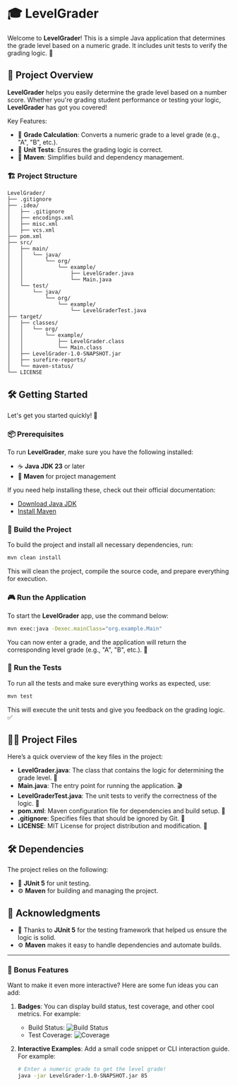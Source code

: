 
# 🎓 LevelGrader

Welcome to **LevelGrader**! This is a simple Java application that determines the grade level based on a numeric grade. It includes unit tests to verify the grading logic. 🚀

## 📖 Project Overview

**LevelGrader** helps you easily determine the grade level based on a number score. Whether you're grading student performance or testing your logic, **LevelGrader** has got you covered!

Key Features:
- 🎯 **Grade Calculation**: Converts a numeric grade to a level grade (e.g., "A", "B", etc.).
- 🧪 **Unit Tests**: Ensures the grading logic is correct.
- 🔄 **Maven**: Simplifies build and dependency management.

### 🏗️ Project Structure

```
LevelGrader/
├── .gitignore
├── .idea/
│   ├── .gitignore
│   ├── encodings.xml
│   ├── misc.xml
│   ├── vcs.xml
├── pom.xml
├── src/
│   ├── main/
│   │   └── java/
│   │       └── org/
│   │           └── example/
│   │               ├── LevelGrader.java
│   │               └── Main.java
│   └── test/
│       └── java/
│           └── org/
│               └── example/
│                   └── LevelGraderTest.java
├── target/
│   ├── classes/
│   │   └── org/
│   │       └── example/
│   │           ├── LevelGrader.class
│   │           └── Main.class
│   ├── LevelGrader-1.0-SNAPSHOT.jar
│   ├── surefire-reports/
│   └── maven-status/
└── LICENSE
```

## 🛠️ Getting Started

Let's get you started quickly! 🚀

### 📦 Prerequisites

To run **LevelGrader**, make sure you have the following installed:

- ☕ **Java JDK 23** or later
- 🔧 **Maven** for project management

If you need help installing these, check out their official documentation:
- [Download Java JDK](https://adoptopenjdk.net/)
- [Install Maven](https://maven.apache.org/install.html)

### 🔨 Build the Project

To build the project and install all necessary dependencies, run:

```sh
mvn clean install
```

This will clean the project, compile the source code, and prepare everything for execution.

### 🎮 Run the Application

To start the **LevelGrader** app, use the command below:

```sh
mvn exec:java -Dexec.mainClass="org.example.Main"
```

You can now enter a grade, and the application will return the corresponding level grade (e.g., "A", "B", etc.). 🎉

### 🧪 Run the Tests

To run all the tests and make sure everything works as expected, use:

```sh
mvn test
```

This will execute the unit tests and give you feedback on the grading logic. ✅

## 🧑‍💻 Project Files

Here’s a quick overview of the key files in the project:

- **LevelGrader.java**: The class that contains the logic for determining the grade level. 🧠
- **Main.java**: The entry point for running the application. 🎬
- **LevelGraderTest.java**: The unit tests to verify the correctness of the logic. 🧪
- **pom.xml**: Maven configuration file for dependencies and build setup. 🔧
- **.gitignore**: Specifies files that should be ignored by Git. 🚫
- **LICENSE**: MIT License for project distribution and modification. 📜

## 🛠️ Dependencies

The project relies on the following:

- 🧪 **JUnit 5** for unit testing.
- ⚙️ **Maven** for building and managing the project.

## 🎉 Acknowledgments

- 🙏 Thanks to **JUnit 5** for the testing framework that helped us ensure the logic is solid.
- ⚙️ **Maven** makes it easy to handle dependencies and automate builds.

---

### 🌟 Bonus Features

Want to make it even more interactive? Here are some fun ideas you can add:

1. **Badges**: You can display build status, test coverage, and other cool metrics. For example:
   - Build Status: ![Build Status](https://img.shields.io/travis/com/youruser/yourproject)
   - Test Coverage: ![Coverage](https://img.shields.io/coveralls/github/youruser/yourproject)

2. **Interactive Examples**: Add a small code snippet or CLI interaction guide. For example:

   ```sh
   # Enter a numeric grade to get the level grade!
   java -jar LevelGrader-1.0-SNAPSHOT.jar 85
   ```



